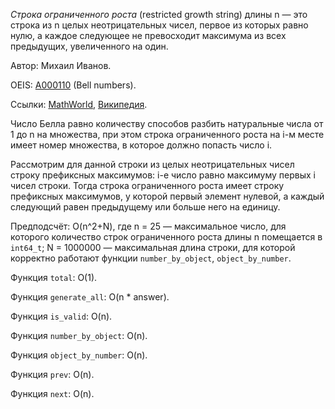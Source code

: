 ﻿*Строка ограниченного роста* (restricted growth string) длины n &mdash;
это строка из n целых неотрицательных чисел, первое из которых равно нулю, а каждое следующее не превосходит максимума из всех предыдущих, увеличенного на один.

Автор: Михаил Иванов.

OEIS: [A000110](https://oeis.org/A000110) (Bell numbers).

Ссылки:
[MathWorld](http://mathworld.wolfram.com/RestrictedGrowthString.html),
[Википедия](https://en.wikipedia.org/wiki/Bell_number).

Число Белла равно количеству способов разбить натуральные числа от 1 до n на множества, при этом строка ограниченного роста на i-м месте имеет номер множества, в которое должно попасть число i.

Рассмотрим для данной строки из целых неотрицательных чисел строку префиксных максимумов: i-е число равно максимуму первых i чисел строки. Тогда строка ограниченного роста имеет строку префиксных максимумов, у которой первый элемент нулевой, а каждый следующий равен предыдущему или больше него на единицу.

Предподсчёт: O(n^2+N), где n = 25 &mdash; максимальное число,
для которого количество строк ограниченного роста длины n помещается в `int64_t`;
N = 1000000 &mdash; максимальная длина строки, для которой корректно работают функции `number_by_object`, `object_by_number`.

Функция `total`: O(1).

Функция `generate_all`: O(n * answer).

Функция `is_valid`: O(n).

Функция `number_by_object`: O(n).

Функция `object_by_number`: O(n).

Функция `prev`: O(n).

Функция `next`: O(n).
